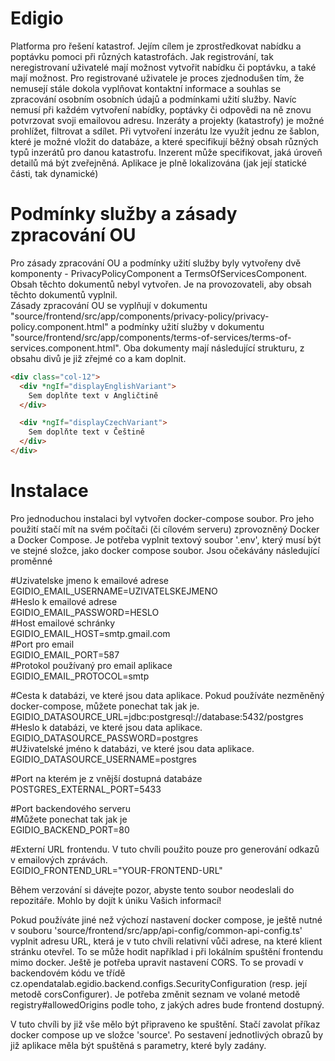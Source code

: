 # Edigio
Platforma pro řešení katastrof. Jejím cílem je zprostředkovat nabídku a poptávku pomoci při různých katastrofách. Jak registrování, tak neregistrovaní uživatelé mají možnost vytvořit nabídku či poptávku, a také mají možnost. Pro registrované uživatele je proces zjednodušen tím, že nemusejí stále dokola vyplňovat kontaktní informace a souhlas se zpracování osobním osobních údajů a podmínkami užití služby. Navíc nemusí při každém vytvoření nabídky, poptávky či odpovědi na ně znovu potvrzovat svoji emailovou adresu. Inzeráty a projekty (katastrofy) je možné prohlížet, filtrovat a sdílet. Při vytvoření inzerátu lze využít jednu ze šablon, které je možné vložit do databáze, a které specifikují běžný obsah různých typů inzerátů pro danou katastrofu.  Inzerent může specifikovat, jaká úroveň detailů má být zveřejněná. Aplikace je plně lokalizována (jak její statické části, tak dynamické)

# Podmínky služby a zásady zpracování OU
Pro zásady zpracování OU a podmínky užití služby byly vytvořeny dvě komponenty - PrivacyPolicyComponent a TermsOfServicesComponent.\
Obsah těchto dokumentů nebyl vytvořen. Je na provozovateli, aby obsah těchto dokumentů vyplnil. \
Zásady zpracování OU se vyplňují v dokumentu "source/frontend/src/app/components/privacy-policy/privacy-policy.component.html" a podmínky užití služby v dokumentu "source/frontend/src/app/components/terms-of-services/terms-of-services.component.html". Oba dokumenty mají následující strukturu, z obsahu divů je již zřejmé co a kam doplnit.

```html
<div class="col-12">
  <div *ngIf="displayEnglishVariant">
    Sem doplňte text v Angličtině
  </div>

  <div *ngIf="displayCzechVariant">
    Sem doplňte text v Češtině
  </div>
</div>
```

# Instalace
Pro jednoduchou instalaci byl vytvořen docker-compose soubor. Pro jeho použití stačí mít na svém počítači (či cílovém serveru) zprovozněný Docker a Docker Compose. Je potřeba vyplnit textový soubor '.env', který musí být ve stejné složce, jako docker compose soubor. Jsou očekávány následující proměnné

#Uzivatelske jmeno k emailové adrese \
EGIDIO_EMAIL_USERNAME=UZIVATELSKEJMENO \
#Heslo k emailové adrese \
EGIDIO_EMAIL_PASSWORD=HESLO \
#Host emailové schránky \
EGIDIO_EMAIL_HOST=smtp.gmail.com \
#Port pro email \
EGIDIO_EMAIL_PORT=587 \
#Protokol používaný pro email aplikace \
EGIDIO_EMAIL_PROTOCOL=smtp 

#Cesta k databázi, ve které jsou data aplikace. Pokud používáte nezměněný docker-compose, můžete ponechat tak jak je. \
EGIDIO_DATASOURCE_URL=jdbc:postgresql://database:5432/postgres \
#Heslo k databázi, ve které jsou data aplikace. \
EGIDIO_DATASOURCE_PASSWORD=postgres \
#Uživatelské jméno k databázi, ve které jsou data aplikace. \
EGIDIO_DATASOURCE_USERNAME=postgres 

#Port na kterém je z vnější dostupná databáze \
POSTGRES_EXTERNAL_PORT=5433 

#Port backendového serveru \
#Můžete ponechat tak jak je \
EGIDIO_BACKEND_PORT=80 

#Externí URL frontendu. V tuto chvíli použito pouze pro generování odkazů v emailových zprávách. \
EGIDIO_FRONTEND_URL="YOUR-FRONTEND-URL"

Během verzování si dávejte pozor, abyste tento soubor neodeslali do repozitáře. Mohlo by dojít k úniku Vašich informací!

Pokud používáte jiné než výchozí nastavení docker compose, je ještě nutné v souboru 'source/frontend/src/app/api-config/common-api-config.ts' vyplnit adresu URL, která je v tuto chvíli relativní vůči adrese, na které klient stránku otevřel. To se může hodit například i při lokálním spuštění frontendu mimo docker. Ještě je potřeba upravit nastavení CORS. To se provadí v backendovém kódu ve třídě cz.opendatalab.egidio.backend.configs.SecurityConfiguration (resp. její metodě corsConfigurer). Je potřeba změnit seznam ve volané metodě registry#allowedOrigins podle toho, z jakých adres bude frontend dostupný. 

V tuto chvíli by již vše mělo být připraveno ke spuštění. Stačí zavolat příkaz docker compose up ve složce 'source'. Po sestavení jednotlivých obrazů by již aplikace měla být spuštěná s parametry, které byly zadány.

